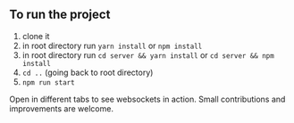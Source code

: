 ## To run the project

1. clone it
2. in root directory run `yarn install` or `npm install`
3. in root directory run `cd server && yarn install` or `cd server && npm install`
4. `cd ..`   (going back to root directory)
5. `npm run start`

Open in different tabs to see websockets in action.
Small contributions and improvements are welcome.
